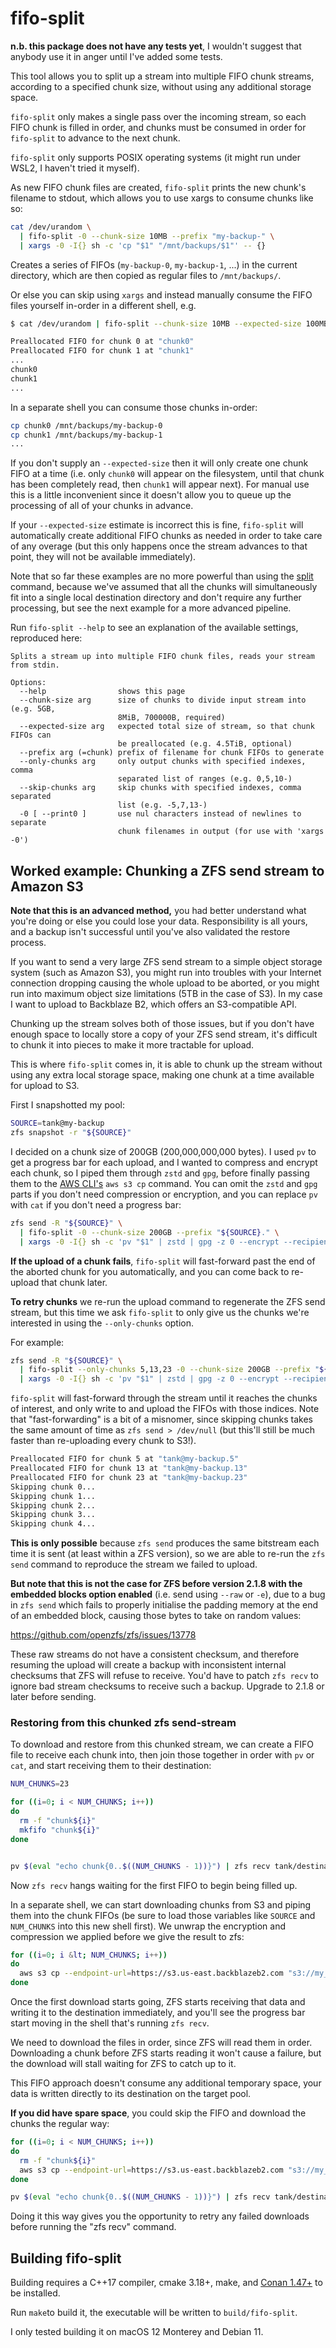 # fifo-split

**n.b. this package does not have any tests yet**, I wouldn't suggest that anybody use it in anger until I've added some 
tests.

This tool allows you to split up a stream into multiple FIFO chunk streams, according to a specified
chunk size, without using any additional storage space. 

`fifo-split` only makes a single pass over the incoming stream, so each FIFO chunk is filled 
in order, and chunks must be consumed in order for `fifo-split` to advance to the next chunk.

`fifo-split` only supports POSIX operating systems (it might run under WSL2, I haven't tried it myself).

As new FIFO chunk files are created, `fifo-split` prints the new chunk's filename to stdout, which allows you to use 
xargs to consume chunks like so:

```bash
cat /dev/urandom \
  | fifo-split -0 --chunk-size 10MB --prefix "my-backup-" \
  | xargs -0 -I{} sh -c 'cp "$1" "/mnt/backups/$1"' -- {}
```

Creates a series of FIFOs (`my-backup-0`, `my-backup-1`, ...) in the current directory, which are then copied as regular 
files to `/mnt/backups/`.

Or else you can skip using `xargs` and instead manually consume the FIFO files yourself in-order in a different shell, 
e.g.

```bash
$ cat /dev/urandom | fifo-split --chunk-size 10MB --expected-size 100MB

Preallocated FIFO for chunk 0 at "chunk0"
Preallocated FIFO for chunk 1 at "chunk1"
...
chunk0
chunk1
...
```

In a separate shell you can consume those chunks in-order:

```bash
cp chunk0 /mnt/backups/my-backup-0
cp chunk1 /mnt/backups/my-backup-1
...
```

If you don't supply an `--expected-size` then it will only create one chunk FIFO at a time (i.e.
only `chunk0` will appear on the filesystem, until that chunk has been completely read, then `chunk1` will
appear next). For manual use this is a little inconvenient since it doesn't allow you to queue up the processing of
all of your chunks in advance.

If your `--expected-size` estimate is incorrect this is fine, `fifo-split` will automatically create additional FIFO
chunks as needed in order to take care of any overage (but this only happens once the stream advances to that point,
they will not be available immediately).

Note that so far these examples are no more powerful than using the [split](https://linux.die.net/man/1/split) command, 
because we've assumed that all the chunks will simultaneously fit into a single local destination directory and don't 
require any further processing, but see the next example for a more advanced pipeline. 

Run `fifo-split --help` to see an explanation of the available settings, reproduced here:

```
Splits a stream up into multiple FIFO chunk files, reads your stream from stdin.

Options:
  --help                shows this page
  --chunk-size arg      size of chunks to divide input stream into (e.g. 5GB,
                        8MiB, 700000B, required)
  --expected-size arg   expected total size of stream, so that chunk FIFOs can
                        be preallocated (e.g. 4.5TiB, optional)
  --prefix arg (=chunk) prefix of filename for chunk FIFOs to generate
  --only-chunks arg     only output chunks with specified indexes, comma
                        separated list of ranges (e.g. 0,5,10-)
  --skip-chunks arg     skip chunks with specified indexes, comma separated
                        list (e.g. -5,7,13-)
  -0 [ --print0 ]       use nul characters instead of newlines to separate
                        chunk filenames in output (for use with 'xargs -0')
```

## Worked example: Chunking a ZFS send stream to Amazon S3

**Note that this is an advanced method,** you had better understand what you're doing or else 
you could lose your data. Responsibility is all yours, and a backup isn't successful until 
you've also validated the restore process.

If you want to send a very large ZFS send stream to a simple object storage system (such as Amazon S3),
you might run into troubles with your Internet connection dropping causing the whole upload to 
be aborted, or you might run into maximum object size limitations (5TB in the case of S3).
In my case I want to upload to Backblaze B2, which offers an S3-compatible API.

Chunking up the stream solves both of those issues, but if you don't have enough space to locally store a copy of your 
ZFS send stream, it's difficult to chunk it into pieces to make it more tractable for upload.

This is where `fifo-split` comes in, it is able to chunk up the stream without using any extra local storage
space, making one chunk at a time available for upload to S3.

First I snapshotted my pool:

```bash
SOURCE=tank@my-backup
zfs snapshot -r "${SOURCE}"
```

I decided on a chunk size of 200GB (200,000,000,000 bytes). I used `pv` to get a progress bar for each upload, and I 
wanted to compress and encrypt each chunk, so I piped them through `zstd` and `gpg`, before finally passing them to 
the [AWS CLI's](https://aws.amazon.com/cli/) `aws s3 cp` command. You can omit the `zstd` and `gpg` parts if you don't
need compression or encryption, and you can replace `pv` with `cat` if you don't need a progress bar:

```bash
zfs send -R "${SOURCE}" \
  | fifo-split -0 --chunk-size 200GB --prefix "${SOURCE}." \
  | xargs -0 -I{} sh -c 'pv "$1" | zstd | gpg -z 0 --encrypt --recipient n.sherlock@gmail.com | aws s3 cp --expected-size 200000000000 --endpoint-url=https://s3.us-east.backblazeb2.com - "s3://my_backups/$1.zfs.zstd.gpg"' -- {}
```

**If the upload of a chunk fails**, `fifo-split` will fast-forward past the end of the aborted chunk for you 
automatically, and you can come back to re-upload that chunk later. 

**To retry chunks** we re-run the upload command to regenerate the ZFS send stream, but this time we ask
`fifo-split` to only give us the chunks we're interested in using the `--only-chunks` option.

For example:

```bash
zfs send -R "${SOURCE}" \
  | fifo-split --only-chunks 5,13,23 -0 --chunk-size 200GB --prefix "${SOURCE}." \
  | xargs -0 -I{} sh -c 'pv "$1" | zstd | gpg -z 0 --encrypt --recipient n.sherlock@gmail.com | aws s3 cp --expected-size 200000000000 --endpoint-url=https://s3.us-east.backblazeb2.com - "s3://my_backups/$1.zfs.zstd.gpg"' -- {}
```

`fifo-split` will fast-forward through the stream until it reaches the chunks of interest, and only write to and upload 
the FIFOs with those indices. Note that "fast-forwarding" is a bit of a misnomer, since skipping chunks takes the same 
amount of time as `zfs send > /dev/null` (but this'll still be much faster than re-uploading every chunk to S3!).

```bash
Preallocated FIFO for chunk 5 at "tank@my-backup.5"
Preallocated FIFO for chunk 13 at "tank@my-backup.13"
Preallocated FIFO for chunk 23 at "tank@my-backup.23"
Skipping chunk 0...
Skipping chunk 1...
Skipping chunk 2...
Skipping chunk 3...
Skipping chunk 4...
```

**This is only possible** because `zfs send` produces the same bitstream each time it is sent (at least within a ZFS version),
so we are able to re-run the `zfs send` command to reproduce the stream we failed to upload.

**But note that this is not the case for ZFS before version 2.1.8 with the embedded blocks option enabled** (i.e. send using 
`--raw` or `-e`), due to a bug in `zfs send` which fails to properly initialise the padding memory at the end of an 
embedded block, causing those bytes to take on random values:

https://github.com/openzfs/zfs/issues/13778

These raw streams do not have a consistent checksum, and therefore resuming the upload will create a backup with
inconsistent internal checksums that ZFS will refuse to receive. You'd have to patch `zfs recv` to ignore bad stream
checksums to receive such a backup. Upgrade to 2.1.8 or later before sending.

### Restoring from this chunked zfs send-stream

To download and restore from this chunked stream, we can create a FIFO file to receive each chunk into, 
then join those together in order with `pv` or `cat`, and start receiving them to their 
destination:

```bash
NUM_CHUNKS=23

for ((i=0; i < NUM_CHUNKS; i++))
do
  rm -f "chunk${i}"
  mkfifo "chunk${i}"
done


pv $(eval "echo chunk{0..$((NUM_CHUNKS - 1))}") | zfs recv tank/destination
```

Now `zfs recv` hangs waiting for the first FIFO to begin being filled up.

In a separate shell, we can start downloading chunks from S3 and piping them into the chunk 
FIFOs (be sure to load those variables like `SOURCE` and `NUM_CHUNKS` into this new shell first). We unwrap 
the encryption and compression we applied before we give the result to zfs:

```bash
for ((i=0; i &lt; NUM_CHUNKS; i++))
do
  aws s3 cp --endpoint-url=https://s3.us-east.backblazeb2.com "s3://my_backups/${SOURCE}.${i}.zfs.zstd.gpg" - | gpg2 --decrypt | zstd -d > "chunk${i}"
done
```

Once the first download starts going, ZFS starts receiving that data and writing it to the 
destination immediately, and you'll see the progress bar start moving in the shell that's 
running `zfs recv`.

We need to download the files in order, since ZFS will read them in order. Downloading a chunk 
before ZFS starts reading it won't cause a failure, but the download will stall waiting for ZFS 
to catch up to it.

This FIFO approach doesn't consume any additional temporary space, your data is written directly 
to its destination on the target pool.

**If you did have spare space**, you could skip the FIFO and download the chunks the regular way:</p>

```bash
for ((i=0; i < NUM_CHUNKS; i++))
do
  rm -f "chunk${i}"
  aws s3 cp --endpoint-url=https://s3.us-east.backblazeb2.com "s3://my_backups/${SOURCE}.${i}.zfs.zstd.gpg" - | gpg2 --decrypt | zstd -d > "chunk${i}"
done

pv $(eval "echo chunk{0..$((NUM_CHUNKS - 1))}") | zfs recv tank/destination
```

Doing it this way gives you the opportunity to retry any failed downloads before running the "zfs recv" command.

## Building fifo-split

Building requires a C++17 compiler, cmake 3.18+, make, and [Conan 1.47+](https://conan.io/) 
to be installed. 

Run `make`to build it, the executable will be written to `build/fifo-split`.

I only tested building it on macOS 12 Monterey and Debian 11.